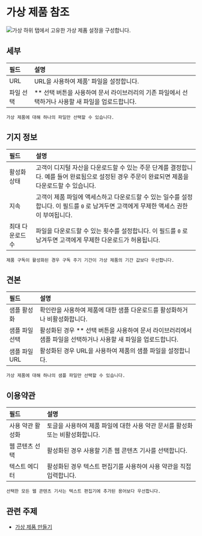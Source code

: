 # 가상 제품 참조

![가상 하위 탭에서 고유한 가상 제품 설정을 구성합니다.](./virtual-product-reference/images/01.png)

## 세부

| 필드    | 설명                                                       |
|:----- |:-------------------------------------------------------- |
| URL   | URL을 사용하여 제품' 파일을 설정합니다.                                 |
| 파일 선택 | ** 선택 버튼을 사용하여 문서 라이브러리의 기존 파일에서 선택하거나 사용할 새 파일을 업로드합니다. |

```{note}
가상 제품에 대해 하나의 파일만 선택할 수 있습니다.
```

## 기지 정보

| 필드        | 설명                                                                                 |
|:--------- |:---------------------------------------------------------------------------------- |
| 활성화 상태    | 고객이 디지털 자산을 다운로드할 수 있는 주문 단계를 결정합니다. 예를 들어 완료됨으로 설정된 경우 주문이 완료되면 제품을 다운로드할 수 있습니다. |
| 지속        | 고객이 제품 파일에 액세스하고 다운로드할 수 있는 일수를 설정합니다. 이 필드를 `0` 로 남겨두면 고객에게 무제한 액세스 권한이 부여됩니다.    |
| 최대 다운로드 수 | 파일을 다운로드할 수 있는 횟수를 설정합니다. 이 필드를 `0` 로 남겨두면 고객에게 무제한 다운로드가 허용됩니다.                   |

```{important}
제품 구독이 활성화된 경우 구독 주기 기간이 가상 제품의 기간 값보다 우선합니다.
```

## 견본

| 필드        | 설명                                                               |
|:--------- |:---------------------------------------------------------------- |
| 샘플 활성화    | 확인란을 사용하여 제품에 대한 샘플 다운로드를 활성화하거나 비활성화합니다.                        |
| 샘플 파일 선택  | 활성화된 경우 ** 선택 버튼을 사용하여 문서 라이브러리에서 샘플 파일을 선택하거나 사용할 새 파일을 업로드합니다. |
| 샘플 파일 URL | 활성화된 경우 URL을 사용하여 제품의 샘플 파일을 설정합니다.                              |

```{note}
가상 제품에 대해 하나의 샘플 파일만 선택할 수 있습니다.
```

## 이용약관

| 필드        | 설명                                           |
|:--------- |:-------------------------------------------- |
| 사용 약관 활성화 | 토글을 사용하여 제품 파일에 대한 사용 약관 문서를 활성화 또는 비활성화합니다. |
| 웹 콘텐츠 선택  | 활성화된 경우 사용할 기존 웹 콘텐츠 기사를 선택합니다.              |
| 텍스트 에디터   | 활성화된 경우 텍스트 편집기를 사용하여 사용 약관을 직접 입력합니다.       |

```{note}
선택한 모든 웹 콘텐츠 기사는 텍스트 편집기에 추가된 용어보다 우선합니다.
```

## 관련 주제

* [가상 제품 만들기](./creating-a-virtual-product.md)
